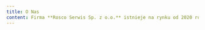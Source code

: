 ```yaml
---
title: O Nas
content: Firma **Rosco Serwis Sp. z o.o.** istnieje na rynku od 2020 roku, powstała w wyniku podziału branży elektrycznej spółki Erbet. Tworzy ją wysokiej klasy zespół doświadczonych i wykwalifikowanych pracowników, którzy swoje umiejętności zdobywali przez wiele lat działając w branży elektrycznej, specjalizując się w utrzymaniu ruchu w zakładzie produkcyjnym oraz realizując liczne projekty w zakresie kompleksowej budowy i uruchomienia infrastruktury elektrycznej.
---
```

